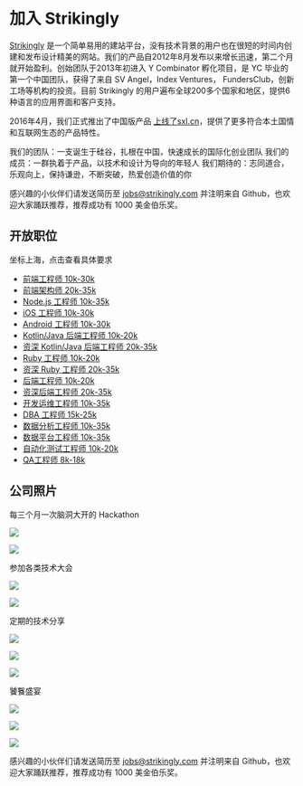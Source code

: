 # 加入 Strikingly

[Strikingly](https://www.strikingly.com) 是一个简单易用的建站平台，没有技术背景的用户也在很短的时间内创建和发布设计精美的网站。我们的产品自2012年8月发布以来增长迅速，第二个月就开始盈利。创始团队于2013年初进入 Y Combinator 孵化项目，是 YC 毕业的第一个中国团队，获得了来自 SV Angel，Index Ventures， FundersClub，创新工场等机构的投资。目前 Strikingly 的用户遍布全球200多个国家和地区，提供6种语言的应用界面和客户支持。

2016年4月，我们正式推出了中国版产品 [上线了sxl.cn](https://www.sxl.cn)，提供了更多符合本土国情和互联网生态的产品特性。

我们的团队：一支诞生于硅谷，扎根在中国，快速成长的国际化创业团队
我们的成员：一群执着于产品，以技术和设计为导向的年轻人
我们期待的：志同道合，乐观向上，保持谦逊，不断突破，热爱创造价值的你

感兴趣的小伙伴们请发送简历至 jobs@strikingly.com 并注明来自 Github，也欢迎大家踊跃推荐，推荐成功有 1000 美金伯乐奖。

## 开放职位

坐标上海，点击查看具体要求

* [前端工程师 10k-30k](job-descriptions/frontend-engineer.md)
* [前端架构师 20k-35k](job-descriptions/frontend-architect.md)
* [Node.js 工程师 10k-35k](job-descriptions/node-engineer.md)
* [iOS 工程师 10k-30k](job-descriptions/ios-engineer.md)
* [Android 工程师 10k-30k](job-descriptions/android-engineer.md)
* [Kotlin/Java 后端工程师 10k-20k](job-descriptions/kotlin-java-engineer.md)
* [资深 Kotlin/Java 后端工程师 20k-35k](job-descriptions/senior-kotlin-java-engineer.md)
* [Ruby 工程师 10k-20k](job-descriptions/ruby-engineer.md)
* [资深 Ruby 工程师 20k-35k](job-descriptions/senior-ruby-engineer.md)
* [后端工程师 10k-20k](job-descriptions/backend-engineer.md)
* [资深后端工程师 20k-35k](job-descriptions/senior-backend-engineer.md)
* [开发运维工程师 10k-35k](job-descriptions/devops-engineer.md)
* [DBA 工程师 15k-25k](job-descriptions/dba-engineer.md)
* [数据分析工程师 10k-35k](job-descriptions/data-analytics-engineer.md)
* [数据平台工程师 10k-35k](job-descriptions/data-platform-engineer.md)
* [自动化测试工程师 10k-20k](job-descriptions/test-automation-engineer.md)
* [QA工程师 8k-18k](job-descriptions/test-engineer.md)

## 公司照片

每三个月一次脑洞大开的 Hackathon

![](https://github.com/strikingly/hiring/blob/master/assets/images/hack2.jpeg)

![](https://github.com/strikingly/hiring/blob/master/assets/images/hack5.jpeg)

参加各类技术大会

![](https://github.com/strikingly/hiring/blob/master/assets/images/conf1.jpeg)

![](https://github.com/strikingly/hiring/blob/master/assets/images/conf2.jpeg)

定期的技术分享

![](https://github.com/strikingly/hiring/blob/master/assets/images/sharing1.jpeg)

![](https://github.com/strikingly/hiring/blob/master/assets/images/sharing2.jpeg)

![](https://github.com/strikingly/hiring/blob/master/assets/images/sharing3.jpeg)

饕餮盛宴

![](https://github.com/strikingly/hiring/blob/master/assets/images/food3.jpeg)

![](https://github.com/strikingly/hiring/blob/master/assets/images/food2.jpeg)

![](https://github.com/strikingly/hiring/blob/master/assets/images/food1.jpeg)

感兴趣的小伙伴们请发送简历至 jobs@strikingly.com 并注明来自 Github，也欢迎大家踊跃推荐，推荐成功有 1000 美金伯乐奖。
